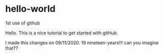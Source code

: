 # hello-world
1st use of github

Hello. This is a nice tutorial to get started with gitHub.

I made this changes on 09/11/2020. 19 nineteen-years!!! can you imagine that??

